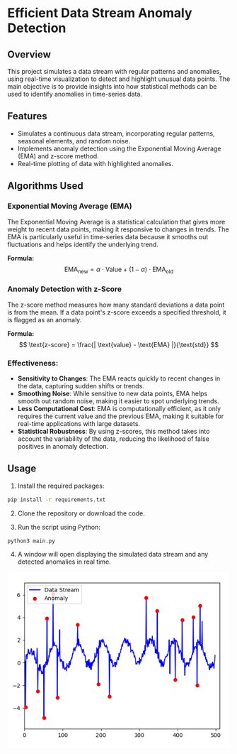 # Efficient Data Stream Anomaly Detection

## Overview

This project simulates a data stream with regular patterns and anomalies, using real-time visualization to detect and highlight unusual data points. The main objective is to provide insights into how statistical methods can be used to identify anomalies in time-series data.

## Features

- Simulates a continuous data stream, incorporating regular patterns, seasonal elements, and random noise.
- Implements anomaly detection using the Exponential Moving Average (EMA) and z-score method.
- Real-time plotting of data with highlighted anomalies.

## Algorithms Used

### Exponential Moving Average (EMA)

The Exponential Moving Average is a statistical calculation that gives more weight to recent data points, making it responsive to changes in trends. The EMA is particularly useful in time-series data because it smooths out fluctuations and helps identify the underlying trend.

**Formula:** 
$$
\text{EMA}_{\text{new}} = \alpha \cdot \text{Value} + (1 - \alpha) \cdot \text{EMA}_{\text{old}}
$$




### Anomaly Detection with z-Score

The z-score method measures how many standard deviations a data point is from the mean. If a data point's z-score exceeds a specified threshold, it is flagged as an anomaly.

**Formula:**
$$
\text{z-score} = \frac{| \text{value} - \text{EMA} |}{\text{std}}
$$


### Effectiveness:
- **Sensitivity to Changes**: The EMA reacts quickly to recent changes in the data, capturing sudden shifts or trends.
- **Smoothing Noise**: While sensitive to new data points, EMA helps smooth out random noise, making it easier to spot underlying trends.
- **Less Computational Cost**: EMA is computationally efficient, as it only requires the current value and the previous EMA, making it suitable for real-time applications with large datasets.
- **Statistical Robustness**: By using z-scores, this method takes into account the variability of the data, reducing the likelihood of false positives in anomaly detection.


## Usage

1. Install the required packages:

```bash
pip install -r requirements.txt
```

2. Clone the repository or download the code.

3. Run the script using Python:
```bash
python3 main.py
```

4. A window will open displaying the simulated data stream and any detected anomalies in real time.

![Data Stream Anomaly Detection](img.png)
